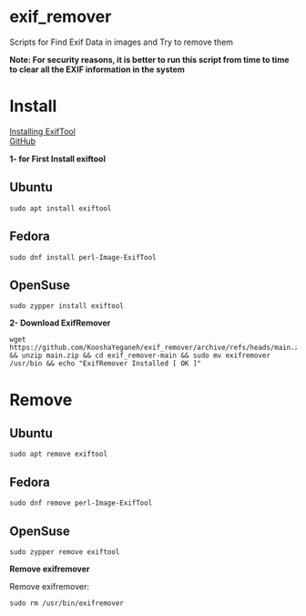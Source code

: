 # exif_remover
Scripts for Find Exif Data in images and Try to remove them

**Note: For security reasons, it is better to run this script from time to time to clear all the EXIF information in the system**


# Install
[Installing ExifTool](https://exiftool.org/install.html)  
[GitHub](https://github.com/exiftool/exiftool.git)

**1- for First Install exiftool**

## Ubuntu

```
sudo apt install exiftool
```
## Fedora

```
sudo dnf install perl-Image-ExifTool
```
## OpenSuse

```
sudo zypper install exiftool
```
**2- Download ExifRemover**

```
wget https://github.com/KooshaYeganeh/exif_remover/archive/refs/heads/main.zip && unzip main.zip && cd exif_remover-main && sudo mv exifremover /usr/bin && echo "ExifRemover Installed [ OK ]"
```

# Remove

## Ubuntu

```
sudo apt remove exiftool
```

## Fedora

```
sudo dnf remove perl-Image-ExifTool
```
## OpenSuse

```
sudo zypper remove exiftool
```
**Remove exifremover**

Remove exifremover: 
```
sudo rm /usr/bin/exifremover
```
